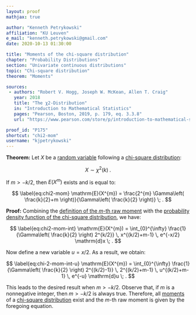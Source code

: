 ```yaml
---
layout: proof
mathjax: true

author: "Kenneth Petrykowski"
affiliation: "KU Leuven"
e_mail: "kenneth.petrykowski@gmail.com"
date: 2020-10-13 01:30:00

title: "Moments of the chi-square distribution"
chapter: "Probability Distributions"
section: "Univariate continuous distributions"
topic: "Chi-square distribution"
theorem: "Moments"

sources:
 - authors: "Robert V. Hogg, Joseph W. McKean, Allen T. Craig"
   year: 2018
   title: "The χ2-Distribution"
   in: "Introduction to Mathematical Statistics"
   pages: "Pearson, Boston, 2019, p. 179, eq. 3.3.8"
   url: "https://www.pearson.com/store/p/introduction-to-mathematical-statistics/P100000843744"

proof_id: "P175"
shortcut: "chi2-mom"
username: "kjpetrykowski"
---
```



**Theorem:** Let $X$ be a [random variable](/D/rvar) following a [chi-square distribution](/D/chi2):

$$ \label{eq:chi2}
X \sim \chi^{2}(k) \; .
$$

If $m > -k/2$, then $E(X^{m})$ exists and is equal to:

$$ \label{eq:chi2-mom}
\mathrm{E}(X^{m}) = \frac{2^{m} \Gamma\left( \frac{k}{2}+m \right)}{\Gamma\left( \frac{k}{2} \right)} \; .
$$


**Proof:** Combining the [definition of the $m$-th raw moment](/D/momraw) with the [probability density function of the chi-square distribution](/P/chi2-pdf), we have:

$$ \label{eq:chi2-mom-int}
\mathrm{E}(X^{m}) = \int_{0}^{\infty} \frac{1}{\Gamma\left( \frac{k}{2} \right) 2^{k/2}} \, x^{(k/2)+m-1} \, e^{-x/2} \mathrm{d}x \; . 
$$

Now define a new variable $u = x/2$. As a result, we obtain:

$$ \label{eq:chi-2-mom-int-u}
\mathrm{E}(X^{m}) = \int_{0}^{\infty} \frac{1}{\Gamma\left( \frac{k}{2} \right) 2^{(k/2)-1}} \, 2^{(k/2)+m-1} \, u^{(k/2)+m-1} \, e^{-u} \mathrm{d}u \; .
$$

This leads to the desired result when $m > -k/2$. Observe that, if $m$ is a nonnegative integer, then $m > -k/2$ is always true. Therefore, all [moments](/D/mom) of a [chi-square distribution](/D/chi2) exist and the $m$-th raw moment is given by the foregoing equation.